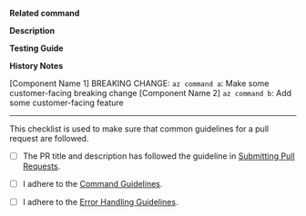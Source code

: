 **Related command**
<!--- Please provide the related command with az {command} if you can, so that we can quickly route to the related person to review. --->

**Description**<!--Mandatory-->
<!--Why this PR? What is changed? What is the effect? etc. A high-quality description can accelerate the review process.-->

**Testing Guide**
<!--Example commands with explanations.-->

**History Notes**
<!--If your PR is not customer-facing, use {Component Name} in the PR title. Otherwise, use [Component Name] to allow our pipeline to add the title as a history note. If you need multiple history notes or would like to overwrite the note from the PR title, please fill in the following templates.-->

[Component Name 1] BREAKING CHANGE: `az command a`: Make some customer-facing breaking change
[Component Name 2] `az command b`: Add some customer-facing feature

---

This checklist is used to make sure that common guidelines for a pull request are followed.

- [ ] The PR title and description has followed the guideline in [Submitting Pull Requests](https://github.com/Azure/azure-cli/tree/dev/doc/authoring_command_modules#submitting-pull-requests).

- [ ] I adhere to the [Command Guidelines](https://github.com/Azure/azure-cli/blob/dev/doc/command_guidelines.md).

- [ ] I adhere to the [Error Handling Guidelines](https://github.com/Azure/azure-cli/blob/dev/doc/error_handling_guidelines.md).
